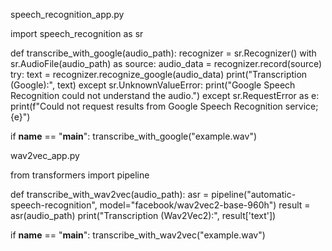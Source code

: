 speech_recognition_app.py

import speech_recognition as sr

def transcribe_with_google(audio_path):
    recognizer = sr.Recognizer()
    with sr.AudioFile(audio_path) as source:
        audio_data = recognizer.record(source)
        try:
            text = recognizer.recognize_google(audio_data)
            print("Transcription (Google):", text)
        except sr.UnknownValueError:
            print("Google Speech Recognition could not understand the audio.")
        except sr.RequestError as e:
            print(f"Could not request results from Google Speech Recognition service; {e}")

if __name__ == "__main__":
    transcribe_with_google("example.wav")

wav2vec_app.py

from transformers import pipeline

def transcribe_with_wav2vec(audio_path):
    asr = pipeline("automatic-speech-recognition", model="facebook/wav2vec2-base-960h")
    result = asr(audio_path)
    print("Transcription (Wav2Vec2):", result['text'])

if __name__ == "__main__":
    transcribe_with_wav2vec("example.wav")
